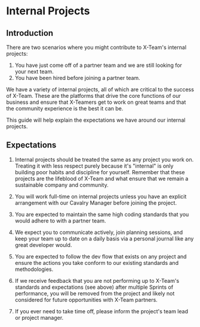 # Internal Projects

## Introduction

There are two scenarios where you might contribute to X-Team's internal projects:

1. You have just come off of a partner team and we are still looking for your next team.
2. You have been hired before joining a partner team.

We have a variety of internal projects, all of which are critical to the success of X-Team. These are the platforms that drive the core functions of our business and ensure that X-Teamers get to work on great teams and that the community experience is the best it can be.

This guide will help explain the expectations we have around our internal projects.

## Expectations

1. Internal projects should be treated the same as any project you work on. Treating it with less respect purely because it's "internal" is only building poor habits and discipline for yourself. Remember that these projects are the lifeblood of X-Team and what ensure that we remain a sustainable company and community.

2. You will work full-time on internal projects unless you have an explicit arrangement with our Cavalry Manager before joining the project.

3. You are expected to maintain the same high coding standards that you would adhere to with a partner team.

4. We expect you to communicate actively, join planning sessions, and keep your team up to date on a daily basis via a personal journal like any great developer would.

5. You are expected to follow the dev flow that exists on any project and ensure the actions you take conform to our existing standards and methodologies.

6. If we receive feedback that you are not performing up to X-Team's standards and expectations \(see above\) after multiple Sprints of performance, you will be removed from the project and likely not considered for future opportunities with X-Team partners.

7. If you ever need to take time off, please inform the project's team lead or project manager.



